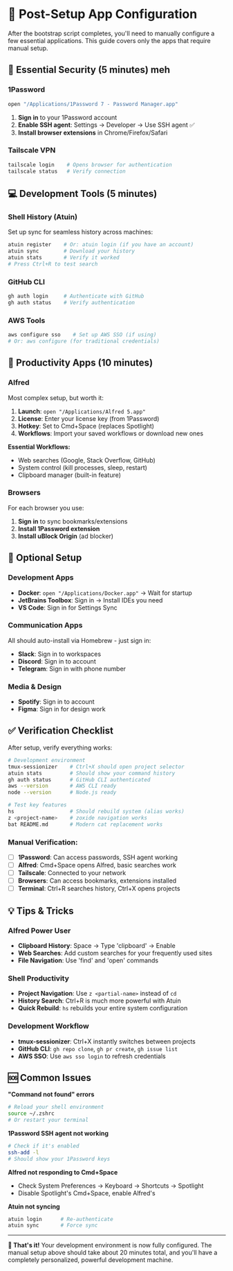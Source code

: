 # 📱 Post-Setup App Configuration

After the bootstrap script completes, you'll need to manually configure a few essential applications. This guide covers only the apps that require manual setup.

## 🔐 Essential Security (5 minutes) meh

### **1Password**
```bash
open "/Applications/1Password 7 - Password Manager.app"
```
1. **Sign in** to your 1Password account
2. **Enable SSH agent**: Settings → Developer → Use SSH agent ✅
3. **Install browser extensions** in Chrome/Firefox/Safari

### **Tailscale VPN**
```bash
tailscale login    # Opens browser for authentication
tailscale status   # Verify connection
```

## 💻 Development Tools (5 minutes)

### **Shell History (Atuin)**
Set up sync for seamless history across machines:
```bash
atuin register    # Or: atuin login (if you have an account)
atuin sync        # Download your history
atuin stats       # Verify it worked
# Press Ctrl+R to test search
```

### **GitHub CLI**
```bash
gh auth login     # Authenticate with GitHub
gh auth status    # Verify authentication
```

### **AWS Tools** 
```bash
aws configure sso    # Set up AWS SSO (if using)
# Or: aws configure (for traditional credentials)
```

## 🎯 Productivity Apps (10 minutes)

### **Alfred**
Most complex setup, but worth it:

1. **Launch**: `open "/Applications/Alfred 5.app"`
2. **License**: Enter your license key (from 1Password)
3. **Hotkey**: Set to Cmd+Space (replaces Spotlight)
4. **Workflows**: Import your saved workflows or download new ones

**Essential Workflows:**
- Web searches (Google, Stack Overflow, GitHub)
- System control (kill processes, sleep, restart)
- Clipboard manager (built-in feature)

### **Browsers**
For each browser you use:
1. **Sign in** to sync bookmarks/extensions
2. **Install 1Password extension**
3. **Install uBlock Origin** (ad blocker)

## 🧪 Optional Setup

### **Development Apps**
- **Docker**: `open "/Applications/Docker.app"` → Wait for startup
- **JetBrains Toolbox**: Sign in → Install IDEs you need
- **VS Code**: Sign in for Settings Sync

### **Communication Apps**
All should auto-install via Homebrew - just sign in:
- **Slack**: Sign in to workspaces
- **Discord**: Sign in to account  
- **Telegram**: Sign in with phone number

### **Media & Design**
- **Spotify**: Sign in to account
- **Figma**: Sign in for design work

## ✅ Verification Checklist

After setup, verify everything works:

```bash
# Development environment
tmux-sessionizer    # Ctrl+X should open project selector
atuin stats         # Should show your command history  
gh auth status      # GitHub CLI authenticated
aws --version       # AWS CLI ready
node --version      # Node.js ready

# Test key features
hs                  # Should rebuild system (alias works)
z <project-name>    # zoxide navigation works
bat README.md       # Modern cat replacement works
```

### **Manual Verification:**
- [ ] **1Password**: Can access passwords, SSH agent working
- [ ] **Alfred**: Cmd+Space opens Alfred, basic searches work
- [ ] **Tailscale**: Connected to your network
- [ ] **Browsers**: Can access bookmarks, extensions installed
- [ ] **Terminal**: Ctrl+R searches history, Ctrl+X opens projects

## 💡 Tips & Tricks

### **Alfred Power User**
- **Clipboard History**: Space → Type 'clipboard' → Enable
- **Web Searches**: Add custom searches for your frequently used sites
- **File Navigation**: Use 'find' and 'open' commands

### **Shell Productivity** 
- **Project Navigation**: Use `z <partial-name>` instead of `cd`
- **History Search**: Ctrl+R is much more powerful with Atuin
- **Quick Rebuild**: `hs` rebuilds your entire system configuration

### **Development Workflow**
- **tmux-sessionizer**: Ctrl+X instantly switches between projects
- **GitHub CLI**: `gh repo clone`, `gh pr create`, `gh issue list`
- **AWS SSO**: Use `aws sso login` to refresh credentials

## 🆘 Common Issues

**"Command not found" errors**
```bash
# Reload your shell environment
source ~/.zshrc
# Or restart your terminal
```

**1Password SSH agent not working**
```bash
# Check if it's enabled
ssh-add -l
# Should show your 1Password keys
```

**Alfred not responding to Cmd+Space**
- Check System Preferences → Keyboard → Shortcuts → Spotlight
- Disable Spotlight's Cmd+Space, enable Alfred's

**Atuin not syncing**
```bash
atuin login      # Re-authenticate
atuin sync       # Force sync
```

---

**🎉 That's it!** Your development environment is now fully configured. The manual setup above should take about 20 minutes total, and you'll have a completely personalized, powerful development machine.
